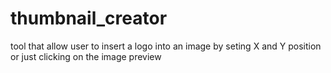 # thumbnail_creator
tool that allow user to insert a logo into an image by seting X and Y position or just clicking on the image preview
